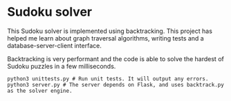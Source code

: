 # Sudoku solver

This Sudoku solver is implemented using backtracking. This project has helped me learn about graph traversal algorithms, writing tests and a database-server-client interface.

Backtracking is very performant and the code is able to solve the hardest of Sudoku puzzles in a few milliseconds.

```
python3 unittests.py # Run unit tests. It will output any errors.
python3 server.py # The server depends on Flask, and uses backtrack.py as the solver engine.
```
